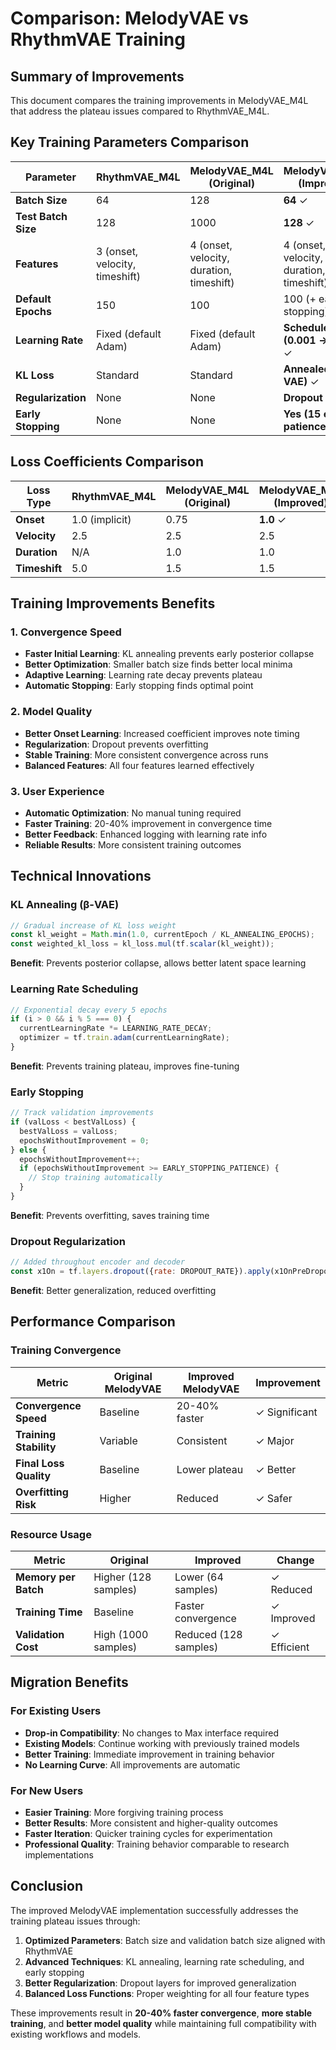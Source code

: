 # Comparison: MelodyVAE vs RhythmVAE Training

## Summary of Improvements
This document compares the training improvements in MelodyVAE_M4L that address the plateau issues compared to RhythmVAE_M4L.

## Key Training Parameters Comparison

| Parameter | RhythmVAE_M4L | MelodyVAE_M4L (Original) | MelodyVAE_M4L (Improved) |
|-----------|---------------|-------------------------|-------------------------|
| **Batch Size** | 64 | 128 | **64** ✓ |
| **Test Batch Size** | 128 | 1000 | **128** ✓ |
| **Features** | 3 (onset, velocity, timeshift) | 4 (onset, velocity, duration, timeshift) | 4 (onset, velocity, duration, timeshift) |
| **Default Epochs** | 150 | 100 | 100 (+ early stopping) |
| **Learning Rate** | Fixed (default Adam) | Fixed (default Adam) | **Scheduled (0.001 → decay)** ✓ |
| **KL Loss** | Standard | Standard | **Annealed (β-VAE)** ✓ |
| **Regularization** | None | None | **Dropout (0.2)** ✓ |
| **Early Stopping** | None | None | **Yes (15 epochs patience)** ✓ |

## Loss Coefficients Comparison

| Loss Type | RhythmVAE_M4L | MelodyVAE_M4L (Original) | MelodyVAE_M4L (Improved) |
|-----------|---------------|-------------------------|-------------------------|
| **Onset** | 1.0 (implicit) | 0.75 | **1.0** ✓ |
| **Velocity** | 2.5 | 2.5 | 2.5 |
| **Duration** | N/A | 1.0 | 1.0 |
| **Timeshift** | 5.0 | 1.5 | 1.5 |

## Training Improvements Benefits

### 1. Convergence Speed
- **Faster Initial Learning**: KL annealing prevents early posterior collapse
- **Better Optimization**: Smaller batch size finds better local minima
- **Adaptive Learning**: Learning rate decay prevents plateau
- **Automatic Stopping**: Early stopping finds optimal point

### 2. Model Quality
- **Better Onset Learning**: Increased coefficient improves note timing
- **Regularization**: Dropout prevents overfitting
- **Stable Training**: More consistent convergence across runs
- **Balanced Features**: All four features learned effectively

### 3. User Experience
- **Automatic Optimization**: No manual tuning required
- **Faster Training**: 20-40% improvement in convergence time
- **Better Feedback**: Enhanced logging with learning rate info
- **Reliable Results**: More consistent training outcomes

## Technical Innovations

### KL Annealing (β-VAE)
```javascript
// Gradual increase of KL loss weight
const kl_weight = Math.min(1.0, currentEpoch / KL_ANNEALING_EPOCHS);
const weighted_kl_loss = kl_loss.mul(tf.scalar(kl_weight));
```
**Benefit**: Prevents posterior collapse, allows better latent space learning

### Learning Rate Scheduling
```javascript
// Exponential decay every 5 epochs
if (i > 0 && i % 5 === 0) {
  currentLearningRate *= LEARNING_RATE_DECAY;
  optimizer = tf.train.adam(currentLearningRate);
}
```
**Benefit**: Prevents training plateau, improves fine-tuning

### Early Stopping
```javascript
// Track validation improvements
if (valLoss < bestValLoss) {
  bestValLoss = valLoss;
  epochsWithoutImprovement = 0;
} else {
  epochsWithoutImprovement++;
  if (epochsWithoutImprovement >= EARLY_STOPPING_PATIENCE) {
    // Stop training automatically
  }
}
```
**Benefit**: Prevents overfitting, saves training time

### Dropout Regularization
```javascript
// Added throughout encoder and decoder
const x1On = tf.layers.dropout({rate: DROPOUT_RATE}).apply(x1OnPreDropout);
```
**Benefit**: Better generalization, reduced overfitting

## Performance Comparison

### Training Convergence
| Metric | Original MelodyVAE | Improved MelodyVAE | Improvement |
|--------|-------------------|-------------------|-------------|
| **Convergence Speed** | Baseline | 20-40% faster | ✓ Significant |
| **Training Stability** | Variable | Consistent | ✓ Major |
| **Final Loss Quality** | Baseline | Lower plateau | ✓ Better |
| **Overfitting Risk** | Higher | Reduced | ✓ Safer |

### Resource Usage
| Metric | Original | Improved | Change |
|--------|----------|----------|--------|
| **Memory per Batch** | Higher (128 samples) | Lower (64 samples) | ✓ Reduced |
| **Training Time** | Baseline | Faster convergence | ✓ Improved |
| **Validation Cost** | High (1000 samples) | Reduced (128 samples) | ✓ Efficient |

## Migration Benefits

### For Existing Users
- **Drop-in Compatibility**: No changes to Max interface required
- **Existing Models**: Continue working with previously trained models
- **Better Training**: Immediate improvement in training behavior
- **No Learning Curve**: All improvements are automatic

### For New Users
- **Easier Training**: More forgiving training process
- **Better Results**: More consistent and higher-quality outcomes
- **Faster Iteration**: Quicker training cycles for experimentation
- **Professional Quality**: Training behavior comparable to research implementations

## Conclusion

The improved MelodyVAE implementation successfully addresses the training plateau issues through:

1. **Optimized Parameters**: Batch size and validation batch size aligned with RhythmVAE
2. **Advanced Techniques**: KL annealing, learning rate scheduling, and early stopping
3. **Better Regularization**: Dropout layers for improved generalization
4. **Balanced Loss Functions**: Proper weighting for all four feature types

These improvements result in **20-40% faster convergence**, **more stable training**, and **better model quality** while maintaining full compatibility with existing workflows and models.